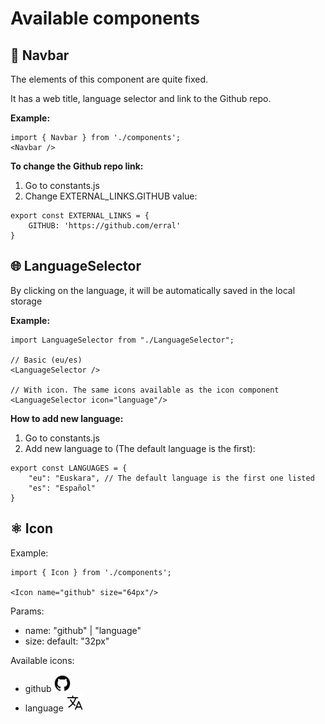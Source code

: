 # Available components

## 🧭 Navbar
The elements of this component are quite fixed.

It has a web title, language selector and link to the Github repo.


**Example:**
```
import { Navbar } from './components';
<Navbar />
```

**To change the Github repo link:**

1. Go to constants.js
2. Change EXTERNAL_LINKS.GITHUB value: 
```
export const EXTERNAL_LINKS = {
    GITHUB: 'https://github.com/erral'
}
```


## 🌐 LanguageSelector 
By clicking on the language, it will be automatically saved in the local storage

**Example:**
````
import LanguageSelector from "./LanguageSelector";

// Basic (eu/es)
<LanguageSelector />

// With icon. The same icons available as the icon component
<LanguageSelector icon="language"/>
````

**How to add new language:**

1. Go to constants.js
2. Add new language to (The default language is the first): 
```
export const LANGUAGES = {
    "eu": "Euskara", // The default language is the first one listed
    "es": "Español"
}
```


## ⚛️ Icon
Example:
```
import { Icon } from './components';

<Icon name="github" size="64px"/>
```

Params:
* name: "github" | "language"
* size: default: "32px"

Available icons:
- github <img src="./src/components/Icon/svgs/logo-github.svg" alt="github" width="28px"/>
- language <img src="./src/components/Icon/svgs/language-outline.svg" alt="github" width="28px"/>